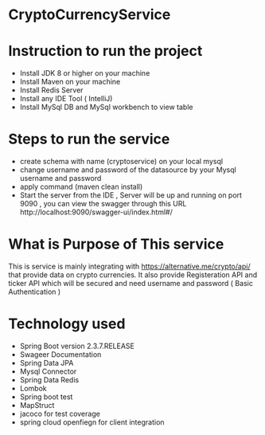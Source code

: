# CryptoCurrencyService
# Instruction to run the project
  - Install JDK 8 or higher on your machine 
  - Install Maven on your machine
  - Install Redis Server
  - Install any IDE Tool ( IntelliJ) 
  - Install MySql DB and MySql workbench to view table 
 
 # Steps to run the service 
  - create schema with name (cryptoservice) on your local mysql 
  - change username and password of the datasource by your Mysql username and password 
  - apply command (maven clean install)
  - Start the server from the IDE , Server will be up and running on port 9090  , you can view the swagger through this URL   
              http://localhost:9090/swagger-ui/index.html#/  
              
  # What is Purpose of This service 
  
  This is service is mainly integrating with https://alternative.me/crypto/api/ that provide data on crypto currencies.
  It also provide Registeration API and ticker API which will be secured and need username and password ( Basic Authentication )
  
  # Technology used 
  
  - Spring Boot version 2.3.7.RELEASE
  - Swageer Documentation 
  - Spring Data JPA 
  - Mysql Connector 
  - Spring Data Redis 
  - Lombok
  - Spring boot test
  - MapStruct 
  - jacoco for test coverage
  - spring cloud openfiegn for client integration 
